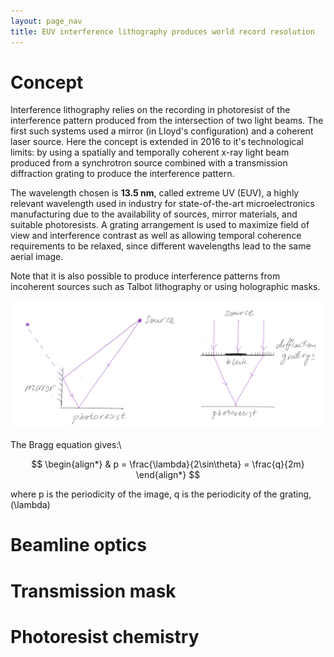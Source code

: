 ```yaml
---
layout: page_nav
title: EUV interference lithography produces world record resolution
---
```


# Concept

Interference lithography relies on the recording in photoresist of the interference pattern produced from the intersection of two light beams. The first such systems used a mirror (in Lloyd's configuration) and a coherent laser source. Here the concept is extended in 2016 to it's technological limits: by using a spatially and temporally coherent x-ray light beam produced from a synchrotron source combined with a transmission diffraction grating to produce the interference pattern.

The wavelength chosen is **13.5 nm**, called extreme UV (EUV), a highly relevant wavelength used in industry for state-of-the-art microelectronics manufacturing due to the availability of sources, mirror materials, and suitable photoresists. A grating arrangement is used to maximize field of view and interference contrast as well as allowing temporal coherence requirements to be relaxed, since different wavelengths lead to the same aerial image.

Note that it is also possible to produce interference patterns from incoherent sources such as Talbot lithography or using holographic masks.

![EUVIL](EUVIL1.png)

The Bragg equation gives:\

$$
\begin{align*}
  & p = \frac{\lambda}{2\sin\theta} = \frac{q}{2m}
\end{align*}
$$

where p is the periodicity of the image, q is the periodicity of the grating, \(\lambda\) 

# Beamline optics

# Transmission mask

# Photoresist chemistry

